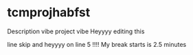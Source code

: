 # tcmprojhabfst
Description vibe project vibe
Heyyyy editing this 

line skip and heyyyy on line 5 !!!!
My break starts is 2.5 minutes
